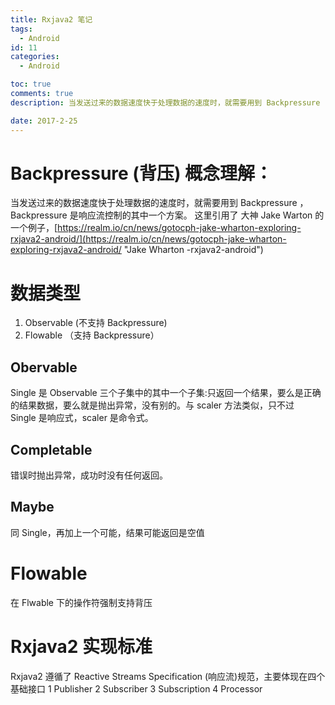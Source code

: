 ```yaml
---
title: Rxjava2 笔记
tags:
  - Android
id: 11
categories:
  - Android

toc: true
comments: true
description: 当发送过来的数据速度快于处理数据的速度时，就需要用到 Backpressure

date: 2017-2-25
---
```


# Backpressure (背压) 概念理解：
当发送过来的数据速度快于处理数据的速度时，就需要用到 Backpressure ，Backpressure 是响应流控制的其中一个方案。
这里引用了 大神 Jake Warton 的一个例子，[https://realm.io/cn/news/gotocph-jake-wharton-exploring-rxjava2-android/](https://realm.io/cn/news/gotocph-jake-wharton-exploring-rxjava2-android/ "Jake Wharton -rxjava2-android")



<!-- more -->

# 数据类型
1. Observable (不支持 Backpressure)
2. Flowable  （支持 Backpressure）

## Obervable
Single 是 Observable 三个子集中的其中一个子集:只返回一个结果，要么是正确的结果数据，要么就是抛出异常，没有别的。与 scaler 方法类似，只不过　Single 是响应式，scaler 是命令式。

## Completable
错误时抛出异常，成功时没有任何返回。

## Maybe
同 Single，再加上一个可能，结果可能返回是空值

# Flowable 
在 Flwable 下的操作符强制支持背压

# Rxjava2 实现标准
Rxjava2 遵循了 Reactive Streams Specification (响应流)规范，主要体现在四个基础接口
1 Publisher 
2 Subscriber
3 Subscription
4 Processor
